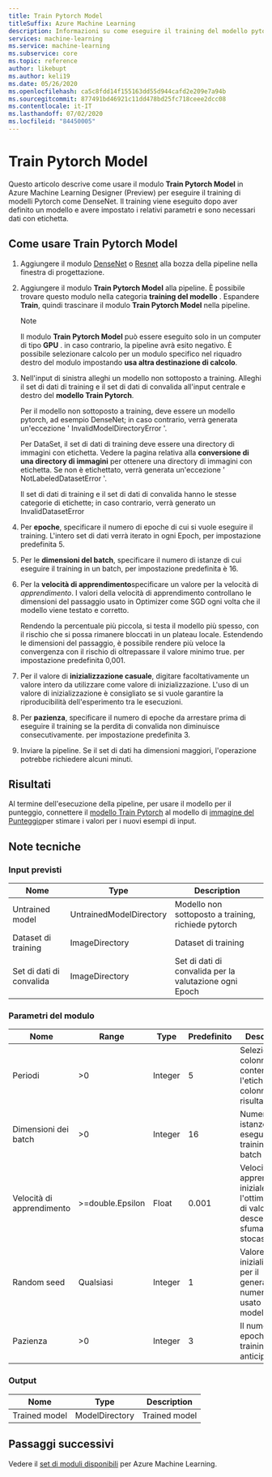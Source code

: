 ```yaml
---
title: Train Pytorch Model
titleSuffix: Azure Machine Learning
description: Informazioni su come eseguire il training del modello pytorch da zero o da perfezionare.
services: machine-learning
ms.service: machine-learning
ms.subservice: core
ms.topic: reference
author: likebupt
ms.author: keli19
ms.date: 05/26/2020
ms.openlocfilehash: ca5c8fdd14f155163dd55d944cafd2e209e7a94b
ms.sourcegitcommit: 877491bd46921c11dd478bd25fc718ceee2dcc08
ms.contentlocale: it-IT
ms.lasthandoff: 07/02/2020
ms.locfileid: "84450005"
---
```

# <a name="train-pytorch-model"></a>Train Pytorch Model

Questo articolo descrive come usare il modulo **Train Pytorch Model** in Azure Machine Learning Designer (Preview) per eseguire il training di modelli Pytorch come DenseNet. Il training viene eseguito dopo aver definito un modello e avere impostato i relativi parametri e sono necessari dati con etichetta. 

## <a name="how-to-use-train-pytorch-model"></a>Come usare Train Pytorch Model 

1. Aggiungere il modulo [DenseNet](densenet.md) o [Resnet](resnet.md) alla bozza della pipeline nella finestra di progettazione.

2. Aggiungere il modulo **Train Pytorch Model** alla pipeline. È possibile trovare questo modulo nella categoria **training del modello** . Espandere **Train**, quindi trascinare il modulo **Train Pytorch Model** nella pipeline.

   > [!NOTE]
   > Il modulo **Train Pytorch Model** può essere eseguito solo in un computer di tipo **GPU** . in caso contrario, la pipeline avrà esito negativo. È possibile selezionare calcolo per un modulo specifico nel riquadro destro del modulo impostando **usa altra destinazione di calcolo**.

3.  Nell'input di sinistra alleghi un modello non sottoposto a training. Alleghi il set di dati di training e il set di dati di convalida all'input centrale e destro del **modello Train Pytorch**.

    Per il modello non sottoposto a training, deve essere un modello pytorch, ad esempio DenseNet; in caso contrario, verrà generata un'eccezione ' InvalidModelDirectoryError '.

    Per DataSet, il set di dati di training deve essere una directory di immagini con etichetta. Vedere la pagina relativa alla **conversione di una directory di immagini** per ottenere una directory di immagini con etichetta. Se non è etichettato, verrà generata un'eccezione ' NotLabeledDatasetError '.

    Il set di dati di training e il set di dati di convalida hanno le stesse categorie di etichette; in caso contrario, verrà generato un InvalidDatasetError

4.  Per **epoche**, specificare il numero di epoche di cui si vuole eseguire il training. L'intero set di dati verrà iterato in ogni Epoch, per impostazione predefinita 5.

5.  Per le **dimensioni del batch**, specificare il numero di istanze di cui eseguire il training in un batch, per impostazione predefinita è 16.

6.  Per la **velocità di apprendimento**specificare un valore per la velocità di *apprendimento*. I valori della velocità di apprendimento controllano le dimensioni del passaggio usato in Optimizer come SGD ogni volta che il modello viene testato e corretto.

    Rendendo la percentuale più piccola, si testa il modello più spesso, con il rischio che si possa rimanere bloccati in un plateau locale. Estendendo le dimensioni del passaggio, è possibile rendere più veloce la convergenza con il rischio di oltrepassare il valore minimo true. per impostazione predefinita 0,001.

7.  Per il valore di **inizializzazione casuale**, digitare facoltativamente un valore intero da utilizzare come valore di inizializzazione. L'uso di un valore di inizializzazione è consigliato se si vuole garantire la riproducibilità dell'esperimento tra le esecuzioni.

8.  Per **pazienza**, specificare il numero di epoche da arrestare prima di eseguire il training se la perdita di convalida non diminuisce consecutivamente. per impostazione predefinita 3.

9.  Inviare la pipeline. Se il set di dati ha dimensioni maggiori, l'operazione potrebbe richiedere alcuni minuti.

## <a name="results"></a>Risultati

Al termine dell'esecuzione della pipeline, per usare il modello per il punteggio, connettere il [modello Train Pytorch](train-pytorch-model.md) al modello di [immagine del Punteggio](score-image-model.md)per stimare i valori per i nuovi esempi di input.

## <a name="technical-notes"></a>Note tecniche
###  <a name="expected-inputs"></a>Input previsti  

| Nome               | Type                    | Description                              |
| ------------------ | ----------------------- | ---------------------------------------- |
| Untrained model    | UntrainedModelDirectory | Modello non sottoposto a training, richiede pytorch         |
| Dataset di training   | ImageDirectory          | Dataset di training                         |
| Set di dati di convalida | ImageDirectory          | Set di dati di convalida per la valutazione ogni Epoch |

###  <a name="module-parameters"></a>Parametri del modulo  

| Nome          | Range            | Type    | Predefinito | Descrizione                              |
| ------------- | ---------------- | ------- | ------- | ---------------------------------------- |
| Periodi        | >0               | Integer | 5       | Seleziona la colonna contenente l'etichetta o la colonna del risultato |
| Dimensioni dei batch    | >0               | Integer | 16      | Numero di istanze di cui eseguire il training in un batch   |
| Velocità di apprendimento | >=double.Epsilon | Float   | 0.001   | Velocità di apprendimento iniziale per l'ottimizzatore di valori descent con sfumatura stocastica |
| Random seed   | Qualsiasi              | Integer | 1       | Valore di inizializzazione per il generatore di numeri casuali usato dal modello. |
| Pazienza      | >0               | Integer | 3       | Il numero di epoche per il training anticipato   |

###  <a name="outputs"></a>Output  

| Nome          | Type           | Description   |
| ------------- | -------------- | ------------- |
| Trained model | ModelDirectory | Trained model |

## <a name="next-steps"></a>Passaggi successivi

Vedere il [set di moduli disponibili](module-reference.md) per Azure Machine Learning. 



